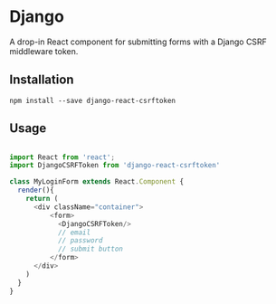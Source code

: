 # Django 

A drop-in React component for submitting forms with a Django CSRF middleware token.


## Installation

    npm install --save django-react-csrftoken


## Usage

```javascript

import React from 'react';
import DjangoCSRFToken from 'django-react-csrftoken'

class MyLoginForm extends React.Component {
  render(){
    return (
      <div className="container">
          <form>
            <DjangoCSRFToken/>
            // email
            // password
            // submit button
          </form>
      </div>
    )
  }
}
```

